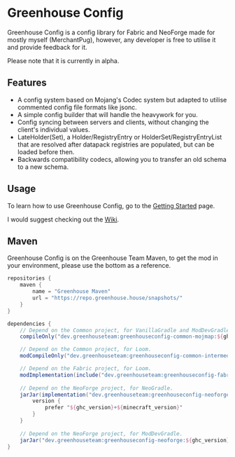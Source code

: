 # Greenhouse Config
Greenhouse Config is a config library for Fabric and NeoForge made for mostly myself (MerchantPug), however, any developer is free to utilise it and provide feedback for it.

Please note that it is currently in alpha.

## Features
- A config system based on Mojang's Codec system but adapted to utilise commented config file formats like jsonc.
- A simple config builder that will handle the heavywork for you.
- Config syncing between servers and clients, without changing the client's individual values.
- LateHolder(Set), a Holder/RegistryEntry or HolderSet/RegistryEntryList that are resolved after datapack registries are populated, but can be loaded before then.
- Backwards compatibility codecs, allowing you to transfer an old schema to a new schema.

## Usage
To learn how to use Greenhouse Config, go to the [Getting Started](https://github.com/GreenhouseTeam/greenhouse-config/wiki/Getting-Started-%E2%80%90-1.x.x) page.

I would suggest checking out the [Wiki](https://github.com/GreenhouseTeam/greenhouse-config/wiki/).

## Maven
Greenhouse Config is on the Greenhouse Team Maven, to get the mod in your environment, please use the bottom as a reference.

```groovy
repositories {
    maven {
        name = "Greenhouse Maven"
        url = "https://repo.greenhouse.house/snapshots/"
    }
}

dependencies {
    // Depend on the Common project, for VanillaGradle and ModDevGradle.
    compileOnly("dev.greenhouseteam:greenhouseconfig-common-mojmap:${ghc_version}+${minecraft_version}")

    // Depend on the Common project, for Loom.
    modCompileOnly("dev.greenhouseteam:greenhouseconfig-common-intermediary:${ghc_version}+${minecraft_version}")

    // Depend on the Fabric project, for Loom.
    modImplementation(include("dev.greenhouseteam:greenhouseconfig-fabric:${ghc_version}+${minecraft_version}"))
    
    // Depend on the NeoForge project, for NeoGradle.
    jarJar(implementation("dev.greenhouseteam:greenhouseconfig-neoforge:[${ghc_version}+${minecraft_version},)")) {
        version {
            prefer "${ghc_version}+${minecraft_version}"
        }
    }
    
    // Depend on the NeoForge project, for ModDevGradle.
    jarJar("dev.greenhouseteam:greenhouseconfig-neoforge:${ghc_version}+${minecraft_version}")
}
```
